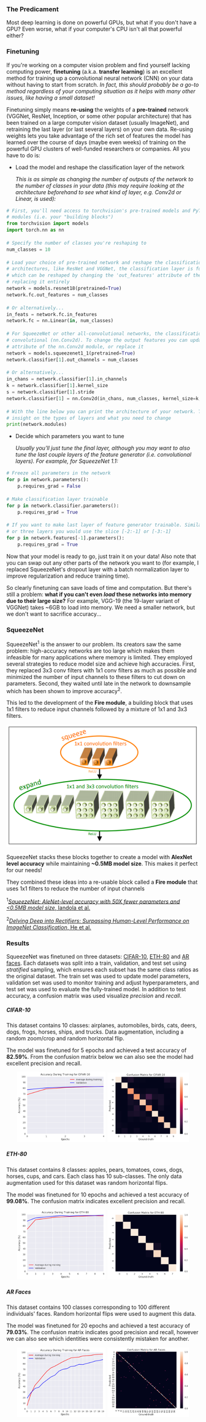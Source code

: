 ### The Predicament

Most deep learning is done on powerful GPUs, but what if you don't have a GPU? Even worse, what if your computer's CPU isn't all that powerful either?

### Finetuning

If you're working on a computer vision problem and find yourself lacking computing power, **finetuning** (a.k.a. **transfer learning**) is an excellent method for training up a convolutional neural network (CNN) on your data without having to start from scratch. *In fact, this should probably be a go-to method regardless of your computing situation as it helps with many other issues, like having a small dataset!*

Finetuning simply means **re-using** the weights of a **pre-trained** network (VGGNet, ResNet, Inception, or some other popular architecture) that has been trained on a large computer vision dataset (usually ImageNet), and retraining the last layer (or last several layers) on your own data. Re-using weights lets you take advantage of the rich set of features the model has learned over the course of days (maybe even weeks) of training on the powerful GPU clusters of well-funded researchers or companies. All you have to do is:

* Load the model and reshape the classification layer of the network
    
    *This is as simple as changing the number of outputs of the network to the number of classes in your data (this may require looking at the architecture beforehand to see what kind of layer, e.g. Conv2d or Linear, is used):*
    
```python
# First, you'll need access to torchvision's pre-trained models and PyTorch's neural network
# modules (i.e. your "building blocks")
from torchvision import models
import torch.nn as nn

# Specify the number of classes you're reshaping to
num_classes = 10

# Load your choice of pre-trained network and reshape the classification layer. For most
# architectures, like ResNet and VGGNet, the classification layer is fully-connected (nn.Linear)
# which can be reshaped by changing the 'out_features' attribute of the nn.Linear module or
# replacing it entirely
network = models.resnet18(pretrained=True)
network.fc.out_features = num_classes

# Or alternatively...
in_feats = network.fc.in_features
network.fc = nn.Linear(in, num_classes)

# For SqueezeNet or other all-convolutional networks, the classification layer will be
# convolutional (nn.Conv2d). To change the output features you can update the 'out_channels'
# attribute of the nn.Conv2d module, or replace it
network = models.squeezenet1_1(pretrained=True)
network.classifier[1].out_channels = num_classes

# Or alternatively...
in_chans = network.classifier[1].in_channels
k = network.classifier[1].kernel_size
s = network.classifier[1].stride
network.classifier[1] = nn.Conv2d(in_chans, num_classes, kernel_size=k, stride=s)

# With the line below you can print the architecture of your network. This can give you
# insight on the types of layers and what you need to change
print(network.modules)
```
* Decide which parameters you want to tune
    
    *Usually you'll just tune the final layer, although you may want to also tune the last couple layers of the feature generator (i.e. convolutional layers). For example, for SqueezeNet 1.1:*
    
```python
# Freeze all parameters in the network
for p in network.parameters():
    p.requires_grad = False
    
# Make classification layer trainable
for p in network.classifier.parameters():
    p.requires_grad = True
    
# If you want to make last layer of feature generator trainable. Similarly for the last two,
# or three layers you would use the slice [-2:-1] or [-3:-1] 
for p in network.features[-1].parameters():
    p.requires_grad = True
```
Now that your model is ready to go, just train it on your data! Also note that you can swap out any other parts of the network you want to (for example, I replaced SqueezeNet's dropout layer with a batch normalization layer to improve regularization and reduce training time).

So clearly finetuning can save loads of time and computation. But there's still a problem: **what if you can't even *load* these networks into memory due to their large size?** For example, VGG-19 (the 19-layer variant of VGGNet) takes ~6GB to load into memory. We need a smaller network, but we don't want to sacrifice accuracy...

### SqueezeNet

SqueezeNet<sup>1</sup> is the answer to our problem. Its creators saw the same problem: high-accuracy networks are too large which makes them infeasible for many applications where memory is limited. They employed several strategies to reduce model size and achieve high accuracies. First, they replaced 3x3 conv filters with 1x1 conv filters as much as possible and minimized the number of input channels to these filters to cut down on parameters. Second, they waited until late in the network to downsample which has been shown to improve accuracy<sup>2</sup>.

This led to the development of the **Fire module**, a building block that uses 1x1 filters to reduce input channels followed by a mixture of 1x1 and 3x3 filters.

<p align="center">
<img src="https://github.com/culv/SqueezeTune/blob/master/images/squeezenet_fire_module.PNG" title="Fire module")
</p>

SqueezeNet stacks these blocks together to create a model with **AlexNet level accuracy** while maintaining **~0.5MB model size**. This makes it perfect for our needs!

They combined these ideas into a re-usable block called a **Fire module** that uses 1x1 filters to reduce the number of input channels

<sup>1</sup>[*SqueezeNet: AleNet-level accuracy with 50X fewer parameters and <0.5MB model size*, Iandola et al.](https://arxiv.org/abs/1602.07360)

<sup>2</sup>[*Delving Deep into Rectifiers: Surpassing Human-Level Performance on ImageNet Classification*, He et al.](https://arxiv.org/abs/1502.01852)

### Results

SqueezeNet was finetuned on three datasets: [CIFAR-10](https://www.cs.toronto.edu/~kriz/cifar.html), [ETH-80](http://people.csail.mit.edu/jjl/libpmk/samples/eth.html) and [AR faces](http://www2.ece.ohio-state.edu/~aleix/ARdatabase.html). Each datasets was split into a train, validation, and test set using *stratified* sampling, which ensures each subset has the same class ratios as the original dataset. The train set was used to update model parameters, validation set was used to monitor training and adjust hyperparameters, and test set was used to evaluate the fully-trained model. In addition to test accuracy, a confusion matrix was used visualize *precision* and *recall*.

##### CIFAR-10

This dataset contains 10 classes: airplanes, automobiles, birds, cats, deers, dogs, frogs, horses, ships, and trucks. Data augmentation, including a random zoom/crop and random horizontal flip.

The model was finetuned for 5 epochs and achieved a test accuracy of **82.59%**. From the confusion matrix below we can also see the model had excellent precision and recall.

<p align="center">
<img src="https://github.com/culv/SqueezeTune/blob/master/images/cifar10_accuracy.png" width="46%" title="Training (CIFAR-10)"> <img src="https://github.com/culv/SqueezeTune/blob/master/images/cifar10_confusion.png" width="42.5%" title="Confusion matrix (CIFAR-10)">
</p>

##### ETH-80

This dataset contains 8 classes: apples, pears, tomatoes, cows, dogs, horses, cups, and cars. Each class has 10 sub-classes. The only data augmentation used for this dataset was random horizontal flips.

The model was finetuned for 10 epochs and achieved a test accuracy of **99.08%**. The confusion matrix indicates excellent precision and recall.

<p align="center">
<img src="https://github.com/culv/SqueezeTune/blob/master/images/eth80_accuracy.png" width="46%" title="Training (ETH-80)"> <img src="https://github.com/culv/SqueezeTune/blob/master/images/eth80_confusion.png" width="42.5%" title="Confusion matrix (ETH-80)">
</p>

##### AR Faces

This dataset contains 100 classes corresponding to 100 different individuals' faces. Random horizontal flips were used to augment this data.

The model was finetuned for 20 epochs and achieved a test accuracy of **79.03%**. The confusion matrix indicates good precision and recall, however we can also see which identities were consistently mistaken for another.

<p align="center">
<img src="https://github.com/culv/SqueezeTune/blob/master/images/ar_faces_accuracy.png" width="46%" title="Training (AR faces)"> <img src="https://github.com/culv/SqueezeTune/blob/master/images/ar_faces_confusion.png" width="42.5%" title="Confusion matrix (AR faces)">
</p>









